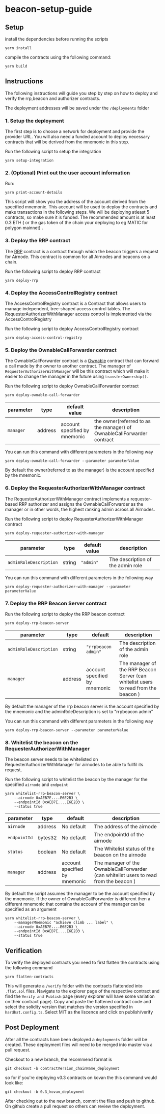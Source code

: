 # beacon-setup-guide

## Setup

install the dependencies before running the scripts

```
yarn install
```

compile the contracts using the following command:

```
yarn build
```

## Instructions

The following instructions will guide you step by step on how to deploy and verify the rrp,beacon and authorizer contracts.

The deployment addresses will be saved under the `/deployments` folder

### 1. Setup the deployment 

The first step is to choose a network for deployment and provide the provider URL. You will also need a funded account to deploy necessary contracts that will be derived from the mnemonic in this step.

Run the following script to setup the integration

```
yarn setup-integration
```

### 2. (Optional) Print out the user account information

Run:
```
yarn print-account-details
```
This script will show you the address of the account derived from the specified mnemonic. This account will be used to deploy the contracts and make transactions in the following steps. We will be deploying atleast 5 contracts, so make sure it is funded. The recommended amount is at least 0.3 ETH ( or the gas token of the chain your deploying to eg MATIC for polygon mainnet) .

### 3. Deploy the RRP contract

The [RRP](https://docs.api3.org/airnode/v0.3/concepts/) contract is a contract through which the beacon triggers a request for Airnode. This contract is common for all Airnodes and beacons on a chain.

Run the following script to deploy RRP contract

```
yarn deploy-rrp
```

### 4. Deploy the AccessControlRegistry contract

The AccessControlRegistry contract is a Contract that allows users to manage independent, tree-shaped access control tables. The RequesterAuthorizerWithManager access control is implemented via the AccessControlRegistry

Run the following script to deploy AccessControlRegistry contract

```
yarn deploy-access-control-registry
```

### 5. Deploy the OwnableCallForwarder contract

The OwnableCallForwarder contract is a [Ownable](https://docs.openzeppelin.com/contracts/2.x/access-control#ownership-and-ownable) contract that can forward a call made by the owner to another contract. The manager of `RequesterAuthorizerWithManager` will be this contract which will make it easier to change the manager in the future using `transferOwnership()`.

Run the following script to deploy OwnableCallForwarder contract
```
yarn deploy-ownable-call-forwarder
```

| parameter | type     | default value                                    |  description                                                           |
| --------- | -------- | ------------------------------------------------ | ---------------------------------------------------------------------- |
| `manager` |  address | account specified by mnemonic                    |  the owner(referred to as the manager) of OwnableCallForwarder contract|

You can run this command with different parameters in the following way

```
yarn deploy-ownable-call-forwarder --parameter parameterValue
```

By default the owner(referred to as the manager) is the account specified by the mnemonic.


### 6. Deploy the RequesterAuthorizerWithManager contract

The RequesterAuthorizerWithManager contract implements a requester-based RRP authorizer and assigns the OwnableCallForwarder as the manager or in other words, the highest ranking admin across all Airnodes.

Run the following script to deploy RequesterAuthorizerWithManager contract
```
yarn deploy-requester-authorizer-with-manager
```

| parameter              | type    | default value |  description                       |
| ---------------------- | ------- | ------------- | ---------------------------------- |
| `adminRoleDescription` |  string | `"admin"`     | The description of the admin role  |

You can run this command with different parameters in the following way

```
yarn deploy-requester-authorizer-with-manager --parameter parameterValue
```

### 7. Deploy the RRP Beacon Server contract

Run the following script to deploy the RRP beacon contract
```
yarn deploy-rrp-beacon-server
```

| parameter              | type     | default                       |  description                                                                        |
| ---------------------- | -------- | ----------------------------- | ----------------------------------------------------------------------------------- |
| `adminRoleDescription` |  string  | `"rrpbeacon admin"`           | The description of the admin role                                                   |
| `manager`              |  address | account specified by mnemonic | The manager of the RRP Beacon Server (can whitelist users to read from the beacon ) |

By default the manager of the rrp beacon server is the account specified by the mnemonic and the adminRoleDescription is set to "rrpbeacon admin" 

You can run this command with different parameters in the following way

```
yarn deploy-rrp-beacon-server --parameter parameterValue
```

### 8. Whitelist the beacon on the RequesterAuthorizerWithManager

The beacon server needs to be whitelisted on RequesterAuthorizerWithManager for airnodes to be able to fullfil its request.

Run the following script to whitelist the beacon by the manager for the specified `airnode` and `endpoint`
```
yarn whitelist-rrp-beacon-server \
    --airnode 0xAEB7E....E6E2B3 \
    --endpointId 0xAEB7E....E6E2B3 \
    --status true  
```

| parameter    | type      | default                       |  description                                                                            |
| ------------ | --------- | ----------------------------- | --------------------------------------------------------------------------------------  |
| `airnode`    |  address  | No default                    |  The address of the airnode                                                             |
| `endpointId` |  bytes32  | No default                    |  The endpointId of the airnode                                                          |
| `status`     |  boolean  | No default                    |  The Whitelist status of the beacon on the airnode                                      |
| `manager`    |  address  | account specified by mnemonic |  The manager of the OwnableCallForwarder (can whitelist users to read from the beacon ) |



By default the script assumes the manager to be the account specified by the mnemonic. If the owner of OwnableCallForwarder is different then a different mnemonic that contains the account of the manager can be specified as an argument

```
yarn whitelist-rrp-beacon-server \
    --managerMnemonic "achieve climb ... label" \
    --airnode 0xAEB7E....E6E2B3 \
    --endpointId 0xAEB7E....E6E2B3 \
    --status true  
```

## Verification

To verify the deployed contracts you need to first flatten the contracts using the following command

```
yarn flatten-contracts
```

This will generate a `/verify` folder with the contracts flattended into `.flat.sol` files. Navigate to the explorer page of the respective contract and find the `Verify and Publish` page (every explorer will have some variation on their contract page). Copy and paste the flattened contract code and select the solidity version that matches the version specified in `hardhat.config.ts`. Select MIT as the liscence and click on publish/verify


## Post Deployment

After all the contracts have been deployed a `deployments` folder will be created. These deployment files will need to be merged into master via a pull request. 

Checkout to a new branch, the recommend format is 

```
git checkout -b contractVersion_chainName_deployment
```

so for if you're deploying v0.3 contracts on kovan the this command would look like:

```
git checkout -b 0.3_kovan_deployment
```

After checking out to the new branch, commit the files and push to github. On github create a pull request so others can review the deployment.






